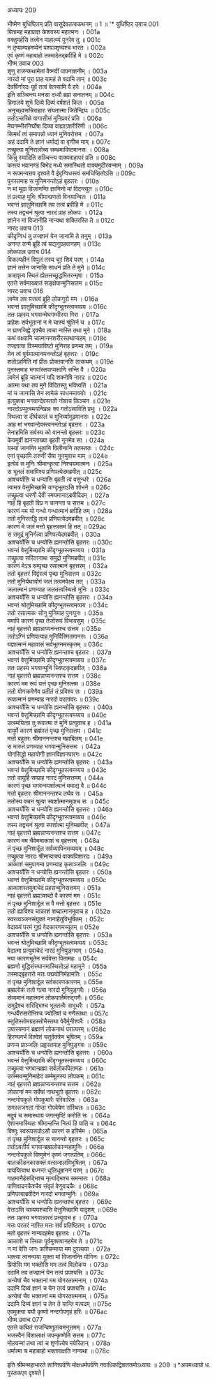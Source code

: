 अध्यायः 209

भीष्मेण युधिष्ठिरम् प्रति वासुदेवतत्वकथनम् ॥ 1 ॥
\'* युधिष्ठिर उवाच 	001  
पितामह महाप्राज्ञ केशवस्य महात्मनः ।	001a  
वक्तुमर्हसि तत्त्वेन माहात्म्यं पुनरेव तु ॥	001c  
न तृप्याम्यहमप्येनं पश्यञ्शृण्वंश्च भारत ।	002a  
एवं कृष्णं महाबाहो तस्मादेतद्ब्रवीहि मे ॥	002c  
भीष्म उवाच 	003  
शृणु राजन्कथामेतां वैष्णवीं पापनाशनीम् ।	003a  
नारदो मां पुरा प्राह यामहं ते वदामि ताम् ॥	003c  
देवर्षिर्नारदः पूर्वं तत्वं वेत्स्यामि वै हरेः ।	004a  
इति सञ्चिन्त्य मनसा दध्यौ ब्रह्म सनातनम् ॥	004c  
हिमालये शुभे दिव्ये दिव्यं वर्षशतं किल ।	005a  
अनुच्छ्वसन्निराहारः संयतात्मा जितेन्द्रियः ॥	005c  
ततोऽन्तरिक्षे वागासीत्तं मुनिप्रवरं प्रति ।	006a  
मेघगम्भीरनिर्घोषा दिव्या वाह्याऽशरीरिणी ॥	006c  
किमर्थं त्वं समापन्नो ध्यानं मुनिवरोत्तम ।	007a  
अहं ददामि ते ज्ञानं धर्माद्यं वा वृणीष्व माम् ॥	007c  
तच्छ्रुत्वा मुनिरालोच्य सम्भ्रमाविष्टमानसः ।	008a  
किन्नु स्यादिति सञ्चिन्त्य वाक्यमाहापरं प्रति ॥	008c  
कस्त्वं भवानण्डं बिभेद मध्ये समास्थितो वाक्यमुदीरयन्माम् ।	009a  
न रूपमन्यत्तव दृश्यते वै ईदृग्विधस्त्वं समधिष्ठितोऽसि ॥	009c  
पुनस्तमाह स मुनिमनन्तोऽहं बृहत्तरः ।	010a  
न मां मूढा विजानन्ति ज्ञानिनो मां विदन्त्युत ॥	010c  
तं प्रत्याह मुनिः श्रीमान्प्रणतो विनयान्वितः ।	011a  
भवन्तं ज्ञातुमिच्छामि तव तत्वं ब्रवीहि मे ॥	011c  
तस्य तद्वचनं श्रुत्वा नारदं प्राह लोकपः ।	012a  
ज्ञानेन मां विजानीहि नान्यथा शक्तिरस्ति ते ॥	012c  
नारद उवाच 	013  
कीदृग्विधं तु तज्ज्ञानं येन जानामि ते तनुम् ।	013a  
अनन्त तन्मे ब्रूहि त्वं यद्यनुग्रहवानहम् ॥	013c  
लोकपाल उवाच 	014  
विकल्पहीनं विपुलं तस्य चूरं शिवं परम् ।	014a  
ज्ञानं तत्तेन जानासि साधनं प्रति ते मुने ॥	014c  
अत्रावृत्य स्थितं ह्येतत्तच्छुद्धमितरन्मृषा ।	015a  
एतत्ते सर्वमाख्यातं सङ्क्षेपान्मुनिसत्तम ॥	015c  
नारद उवाच 	016  
त्वमेव तव यत्तत्वं ब्रूहि लोकगुरो मम ।	016a  
भवन्तं ज्ञातुमिच्छामि कीदृग्भूतस्त्वमव्यय ॥	016c  
ततः प्रहस्य भगवान्मेघगम्भीरया गिरा ।	017a  
प्राहेशः सर्वभूतानां न मे चास्यं श्रुतिर्न च ॥	017c  
न घ्राणजिह्वे दृक्चैव त्वचा नास्ति तथा मुने ।	018a  
कथं वक्ष्यामि चात्मानमशरीरस्तथाप्यहम् ॥	018c  
तज्ज्ञात्वा विस्मयाविष्टो मुनिराह प्रणम्य तम् ।	019a  
येन त्वं पूर्वमात्मानमनन्तोऽहं बृहत्तरः ।	019c  
शतोऽहमिति मां प्रीतः प्रोक्तवानसि तत्कथम् ॥	019e  
पुनस्तमाह भगवांस्तवाप्यक्षाणि सन्ति वै ।	020a  
त्वमेनं ब्रूहि चात्मानं यदि शक्नोषि नारद ॥	020c  
आत्मा यथा तव मुने विदितस्तु भविष्यति ।	021a  
मां च जानासि तेन त्वमेकं साधनमावयोः ।	021c  
इत्युक्त्वा भगवान्देवस्ततो नोवाच किञ्चन ॥	021e  
नारदोऽप्युत्स्मयन्खिन्नः क्व गतोऽसाविति प्रभुः ।	022a  
स्थित्वा स दीर्घकालं च मुनिर्व्यामूढमानसः ॥	022c  
आह मां भगवान्देवस्त्वनन्तोऽहं बृहत्तरः ।	023a  
तेनाहमिति सर्वस्य को वानन्तो बृहत्तरः ॥	023c  
केयमुर्वी ह्यनन्ताख्या बृहती नूनमेव सा ।	024a  
यस्यां जानन्ति भूतानि विलीनानि ततस्ततः ।	024c  
एनां पृच्छामि तरुणीं सैषा नूनमुवाच माम् ॥	024e  
इत्येवं स मुनिः श्रीमान्कृत्वा निश्चयमात्मनः ।	025a  
स भूतलं समाविश्य प्रणिपत्येदमब्रवीत् ॥	025c  
आश्चर्यासि च धन्यासि बृहती त्वं वसुन्धरे ।	026a  
त्वामत्र वेत्तुमिच्छामि याग्दृभूताऽसि शोभने ॥	026c  
तच्छ्रुत्वा धरणी देवी स्मयमानाऽब्रवीदिदम् ।	027a  
नाहं हि बृहती विप्र न चानन्ता च सत्तम ॥	027c  
कारणं मम यो गन्धो गन्धात्मानं ब्रवीहि तम् ।	028a  
ततो मुनिस्तद्धि तत्वं प्रणिपत्येदमब्रवीत् ॥	028c  
कारणं मे जलं मत्तो बृहत्तरतमं हि तत् ॥	029ac  
स समुद्रं मुनिर्गत्वा प्रणिपत्येदमब्रवीत् ।	030a  
आश्चर्योसि च धन्योसि ह्यनन्तोसि बृहत्तरः ॥	030c  
भवन्तं वेत्तुमिच्छामि कीदृग्भूतस्त्वमव्यय ।	031a  
तच्छ्रुत्वा सरितानाथः समुद्रो मुनिमब्रवीत् ॥	031c  
कारणं मेऽत्र सम्पृच्छ रसात्मानं बृहत्तरम् ।	032a  
ततो बृहत्तरं विद्वंस्त्वं पृच्छ मुनिसत्तम ॥	032c  
ततो मुनिर्यथायोगं जलं तत्वमवेक्ष्य तत् ।	033a  
जलात्मानं प्रणम्याह जलतत्वस्थितो मुनिः ॥	033c  
आश्चर्योसि च धन्योसि ह्यनन्तोसि बृहत्तरः ।	034a  
भवन्तं श्रोतुमिच्छामि कीदृग्भूतस्त्वमव्यय ॥	034c  
ततो रसात्मकः सोनु मुनिमाह पुनःपुनः ।	035a  
ममापि कारणं पृच्छ तेजोरूपं विभावसुम् ।	035c  
नाहं बृहत्तरो ब्रह्मन्नाप्यनन्तश्च सत्तम ॥	035e  
ततोऽग्निं प्रणिपत्याह मुनिर्विस्मितमानसः ।	036a  
यज्ञात्मानं महावासं सर्वभूतनमस्कृतम् ॥	036c  
आश्चर्योसि च धन्योसि ह्यनन्तश्च बृहत्तरः ।	037a  
भवन्तं वेत्तुमिच्छामि कीदृग्भूतस्त्वमव्यय ॥	037c  
ततः प्रहस्य भगवान्मुनिं स्विष्टकृदब्रवीत् ।	038a  
नाहं बृहत्तरो ब्रह्मन्नाप्यनन्तश्च सत्तम ।	038c  
कारणं मम रूपं यत्तं पृच्छ मुनिसत्तम ॥	038e  
ततो योगक्रमेणैव प्रतीतं तं प्रविश्य सः ।	039a  
रूपात्मानं प्रणम्याह नारदो वदतांवरः ॥	039c  
आश्चर्योसि च धन्योसि ह्यनन्तोसि बृहत्तरः ।	040a  
भवन्तं वेत्तुमिच्छामि कीदृग्भूतस्त्वमव्यय ॥	040c  
उत्स्मयित्वा तु रूपात्मा तं मुनिं प्रत्युवाच ह ।	041a  
वायुर्मे कारणं ब्रह्मंस्तं पृच्छ मुनिसत्तम ।	041c  
मत्तो बहुतरः श्रीमाननन्तश्च महाबिलम् ॥	041e  
स मारुतं प्रणम्याह भगवान्मुनिसत्तमः ।	042a  
योगसिद्धो महायोगी ज्ञानविज्ञानपारगः ॥	042c  
आश्चर्योसि च धन्योसि ह्यनन्तोसि बृहत्तरः ।	043a  
भवन्तं वेत्तुमिच्छामि कीदृग्भूतस्त्वमव्यय ॥	043c  
ततो वायुर्हि सम्प्राह नारदं मुनिसत्तमम् ।	044a  
कारणं पृच्छ भगवन्स्पर्शात्मानं ममाद्य वै ॥	044c  
मत्तो बृहत्तरः श्रीमाननन्तश्च तथैव सः ।	045a  
ततोस्य वचनं श्रुत्वा स्पर्शात्मानमुवाच सः ॥	045c  
आश्चर्योसि च धन्योसि ह्यनन्तोसि बृहत्तरः ।	046a  
भवन्तं वेत्तुमिच्छामि कीदृग्भूतस्त्वमव्यय ॥	046c  
तस्य तद्वचनं श्रुत्वा स्पर्शात्मा मुनिमब्रवीत् ।	047a  
नाहं बृहत्तरो ब्रह्मन्नाप्यनन्तश्च सत्तम ॥	047c  
कारणं मम चैवेममाकाशं च बृहत्तरम् ।	048a  
तं पृच्छ मुनिशार्दूल सर्वव्यापिनमव्ययम् ॥	048c  
तच्छ्रुत्वा नारदः श्रीमान्वाक्यं वाक्यविशारदः ।	049a  
आकाशं समुपागम्य प्रणम्याह कृताञ्जलिः ॥	049c  
आश्चर्योसि न धन्योसि ह्यनन्तोसि बृहत्तरः ।	050a  
भवन्तं वेत्तुमिच्छामि कीदृग्भूतस्त्वमव्यय ॥	050c  
आकाशस्तमुवाचेदं प्रहसन्मुनिसत्तमम् ।	051a  
नाहं बृहत्तरो ब्रह्मञ्शब्दो वै कारणं मम ।	051c  
तं पृच्छ मुनिशार्दूल स वै मत्तो बृहत्तरः ॥	051e  
ततो ह्याविश्य चाकाशं शब्दात्मानमुवाच ह ।	052a  
स्वरव्यञ्जनसंयुक्तं नानाहेतुविभूषितम् ।	052c  
वेदाख्यं परमं गुह्यं वेदकारणमच्युतम् ॥	052e  
आश्चर्योसि च धन्योसि ह्यनन्तोसि बृहत्तरः ।	053a  
भवन्तं श्रोतुमिच्छामि कीदृग्भूतस्त्वमव्यय ॥	053c  
वेदात्मा प्रत्युवाचेदं नारदं मुनिपुङ्गवम् ।	054a  
मया कारणभूतेन सर्ववेत्ता पितामहः ॥	054c  
ब्रह्मणो बुद्धिसंस्थानमास्थितोऽहं महामुने ।	055a  
तस्माद्बृहत्तरो मत्तः पद्मयोनिर्महामतिः ।	055c  
तं पृच्छ मुनिशार्दूल सर्वकारणकारणम् ॥	055e  
ब्रह्मलोकं ततो गत्वा नारदो मुनिपुङ्गवैः ।	056a  
सेव्यमानं महात्मानं लोकपालैर्मरुद्गणैः ॥	056c  
समुद्रैश्च सरिद्भिश्च भूततत्वैः सभूधरैः ।	057a  
गन्धर्वैरप्सरोभिश्च ज्योतिषां च गणैस्तथा ॥	057c  
स्तुतिस्तोमग्रहस्तोभैस्तथा वेदैर्मुनीश्वरैः ।	058a  
उपास्यमानं ब्रह्माणं लोकनाथं परात्परम् ॥	058c  
हिरण्यगर्भं विश्वेशं चतुर्वक्त्रेण भूषितम् ।	059a  
प्रणम्य प्राञ्जलिः प्रह्वस्तमाह मुनिपुङ्गवः ॥	059c  
आश्चर्योसि च धन्योसि ह्यनन्तोसि बृहत्तरः ।	060a  
भवन्तं वेत्तुमिच्छामि कीदृग्भूतस्त्वमव्यय ॥	060c  
तच्छ्रुत्वा भगवान्ब्रह्मा सर्वलोकपितामहः ।	061a  
उत्स्मयन्मुनिमाहेदं कर्ममूलस्य लोपकम् ॥	061c  
नाहं बृहत्तरो ब्रह्मन्नाप्यनन्तश्च सत्तम ।	062a  
लोकानां मम सर्वेषां नाथभूतो बृहत्तरः ॥	062c  
नन्दगोपकुले गोपकुमारैः परिवारितः ।	063a  
समस्तजगतां गोप्ता गोपवेषेण संस्थितः ॥	063c  
मद्रूपं च समास्थाय जगत्सृष्टिं करोति सः ।	064a  
ऐशानमास्थितः श्रीमान्हन्ति नित्यं हि पाति च ॥	064c  
विष्णुः स्वरूपरूपोऽसौ कारणं स हरिर्मम ।	065a  
तं पृच्छ मुनिशार्दूल स चानन्तो बृहत्तरः ॥	065c  
ततोऽवतीर्य भगवान्ब्रह्मलोकान्महामुनिः ।	066a  
नन्दगोपकुले विष्णुमेनं कृष्णं जगत्पतिम् ॥	066c  
बालक्रीडनकासक्तं वत्सजालविभूषितम् ।	067a  
पाययित्वाथ बध्नन्तं धूलिधूम्राननं परम् ॥	067c  
गाहमानैर्हसद्भिश्च नृत्यद्भिश्च समन्ततः ।	068a  
पाणिवादनकैश्चैव संवृतं वेणुवादकैः ॥	068c  
प्रणिपत्याब्रवीदेनं नारदो भगवान्मुनिः ।	069a  
आश्चर्योसि च धन्योसि ह्यनन्तश्च बृहत्तरः ।	069c  
वेत्ताऽसि चाव्ययश्चासि वेत्तुमिच्छामि यादृशम् ॥	069e  
ततः प्रहस्य भगवान्नारदं प्रत्युवाच ह ।	070a  
मत्तः परतरं नास्ति मत्तः सर्वं प्रतिष्ठितम् ॥	070c  
मतो बृहत्तरं नान्यदहमेव बृहत्तरः ।	071a  
आकाशे च स्थितः पूर्वमुक्तवानहमेव ते ॥	071c  
न मां वेत्ति जनः कश्चिन्माया मम दुरत्यया ।	072a  
भक्त्या त्वनन्यया युक्ता मां विजानन्ति योगिनः ॥	072c  
प्रियोसि मम भक्तोसि मम तत्वं विलोकय ।	073a  
ददामि तव तज्ज्ञानं येन तत्वं प्रपश्यसि ॥	073c  
अन्येषां चैव भक्तानां मम योगरतात्मनाम् ।	074a  
ददामि दिव्यं ज्ञानं च येन तत्वं प्रपश्यसि ॥	074c  
अन्येषां चैव भक्तानां मम योगरतात्मनाम् ।	075a  
ददामि दिव्यं ज्ञानं च तेन ते यान्ति मत्पदम् ॥	075c  
एवमुक्त्वा ययौ कृष्णो नन्दगोपगृहं हरिः ॥	076ac  
भीष्म उवाच 	077  
एतत्ते कथितं राजन्विष्णुतत्वमनुत्तमम् ।	077a  
भजस्वैनं विशालाक्षं जपन्कृष्णेति सत्तम ॥	077c  
मोहयन्मां तथा त्वां च शृणोत्येष मयेरितान् ।	078a  
धर्मात्मा च महाबाहो भक्तान्रक्षति नान्यथा ॥ 	078c  

इति श्रीमन्महाभारते शान्तिपर्वणि मोक्षधर्मपर्वणि नवाधिकद्विशततमोऽध्यायः ॥ 209 ॥ *अयमध्यायो ध. पुस्तकएव दृश्यते |
